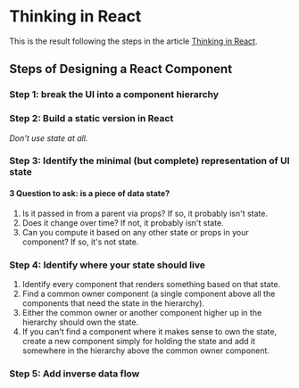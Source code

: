 # Thinking in React

This is the result following the steps in the article [Thinking in React](https://facebook.github.io/react/docs/thinking-in-react.html).

## Steps of Designing a React Component

### Step 1: break the UI into a component hierarchy
### Step 2: Build a static version in React

*Don't use state at all.*

### Step 3: Identify the minimal (but complete) representation of UI state

#### 3 Question to ask: is a piece of data state?

1. Is it passed in from a parent via props? If so, it probably isn't state.
2. Does it change over time? If not, it probably isn't state.
3. Can you compute it based on any other state or props in your component? If so, it's not state.

### Step 4: Identify where your state should live

1. Identify every component that renders something based on that state.
2. Find a common owner component (a single component above all the components that need the state in the hierarchy).
3. Either the common owner or another component higher up in the hierarchy should own the state.
4. If you can't find a component where it makes sense to own the state, create a new component simply for holding the state and add it somewhere in the hierarchy above the common owner component.

### Step 5: Add inverse data flow